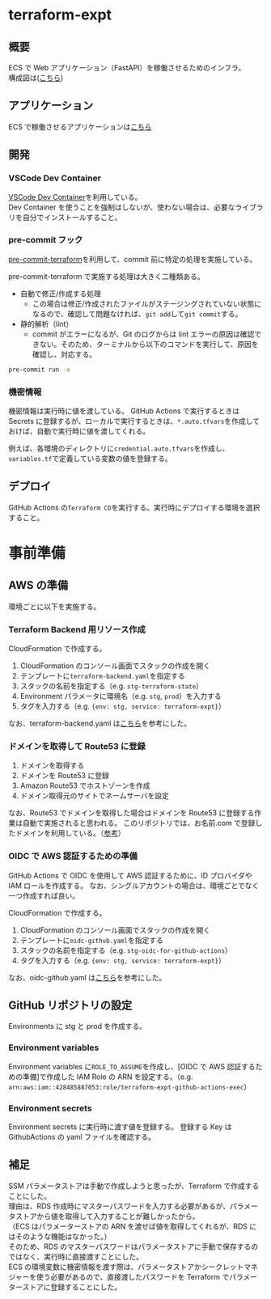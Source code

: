 # terraform-expt

## 概要

ECS で Web アプリケーション（FastAPI）を稼働させるためのインフラ。  
構成図は([こちら](https://drive.google.com/file/d/1e48v-ZHxnmmEbQOaunSUl6-sVhOwAvsD/view?usp=sharing))

## アプリケーション

ECS で稼働させるアプリケーションは[こちら](https://github.com/uekiGityuto/fast-api-expt)

## 開発

### VSCode Dev Container

[VSCode Dev Container](https://code.visualstudio.com/docs/remote/containers)を利用している。  
Dev Container を使うことを強制はしないが、使わない場合は、必要なライブラリを自分でインストールすること。

### pre-commit フック

[pre-commit-terraform](https://github.com/antonbabenko/pre-commit-terraform#terraform_docs)を利用して、commit 前に特定の処理を実施している。

pre-commit-terraform で実施する処理は大きく二種類ある。

- 自動で修正/作成する処理
  - この場合は修正/作成されたファイルがステージングされていない状態になるので、確認して問題なければ、`git add`して`git commit`する。
- 静的解析（lint）
  - commit がエラーになるが、Git のログからは lint エラーの原因は確認できない。そのため、ターミナルから以下のコマンドを実行して、原因を確認し、対応する。

```sh
pre-commit run -a
```

### 機密情報

機密情報は実行時に値を渡している。
GitHub Actions で実行するときは Secrets に登録するが、ローカルで実行するときは、`*.auto.tfvars`を作成しておけば、自動で実行時に値を渡してくれる。

例えば、各環境のディレクトリに`credential.auto.tfvars`を作成し、`variables.tf`で定義している変数の値を登録する。

## デプロイ

GitHub Actions の`Terraform CD`を実行する。実行時にデプロイする環境を選択すること。

# 事前準備

## AWS の準備

環境ごとに以下を実施する。

### Terraform Backend 用リソース作成

CloudFormation で作成する。

1. CloudFormation のコンソール画面でスタックの作成を開く
1. テンプレートに`terraform-backend.yaml`を指定する
1. スタックの名前を指定する（e.g. `stg-terraform-state`）
1. Environment パラメータに環境名（e.g. `stg`, `prod`）を入力する
1. タグを入力する（e.g. `{env: stg, service: terraform-expt}`）

なお、terraform-backend.yaml は[こちら](https://dev.classmethod.jp/articles/terraform-state-backend-cfn-service-catalog/)を参考にした。

### ドメインを取得して Route53 に登録

1. ドメインを取得する
1. ドメインを Route53 に登録
1. Amazon Route53 でホストゾーンを作成
1. ドメイン取得元のサイトでネームサーバを設定

なお、Route53 でドメインを取得した場合はドメインを Route53 に登録する作業は自動で実施されると思われる。
このリポジトリでは、お名前.com で登録したドメインを利用している。（[参考](https://dev.classmethod.jp/articles/route53-domain-onamae/)）

### OIDC で AWS 認証するための準備

GitHub Actions で OIDC を使用して AWS 認証するために、ID プロバイダや IAM ロールを作成する。
なお、シングルアカウントの場合は、環境ごとでなく一つ作成すれば良い。

CloudFormation で作成する。

1. CloudFormation のコンソール画面でスタックの作成を開く
1. テンプレートに`oidc-github.yaml`を指定する
1. スタックの名前を指定する（e.g. `stg-oidc-for-github-actions`）
1. タグを入力する（e.g. `{env: stg, service: terraform-expt}`）

なお、oidc-github.yaml は[こちら](https://zenn.dev/yuta28/articles/terraform-gha#fn-146a-1)を参考にした。

## GitHub リポジトリの設定

Environments に stg と prod を作成する。

### Environment variables

Environment variables に`ROLE_TO_ASSUME`を作成し、[OIDC で AWS 認証するための準備]で作成した IAM Role の ARN を設定する。（e.g. `arn:aws:iam::428485887053:role/terraform-expt-github-actions-exec`）

### Environment secrets

Environment secrets に実行時に渡す値を登録する。
登録する Key は GithubActions の yaml ファイルを確認する。

## 補足

SSM パラメータストアは手動で作成しようと思ったが、Terraform で作成することにした。  
理由は、RDS 作成時にマスターパスワードを入力する必要があるが、パラメータストアから値を取得して入力することが難しかったから。  
（ECS はパラメーターストアの ARN を渡せば値を取得してくれるが、RDS にはそのような機能はなかった。）  
そのため、RDS のマスターパスワードはパラメータストアに手動で保存するのではなく、実行時に直接渡すことにした。  
ECS の環境変数に機密情報を渡す際は、パラメータストアかシークレットマネジャーを使う必要があるので、直接渡したパスワードを Terraform でパラメーターストアに登録することにした。  
